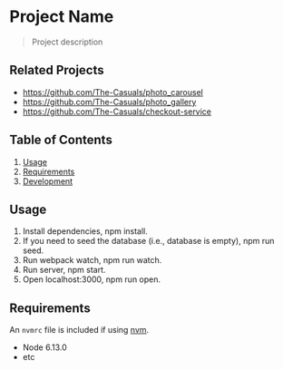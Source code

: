 # Project Name

> Project description

## Related Projects

  - https://github.com/The-Casuals/photo_carousel
  - https://github.com/The-Casuals/photo_gallery
  - https://github.com/The-Casuals/checkout-service

## Table of Contents

1. [Usage](#Usage)
1. [Requirements](#requirements)
1. [Development](#development)

## Usage

1. Install dependencies, npm install.
2. If you need to seed the database (i.e., database is empty), npm run seed.
3. Run webpack watch, npm run watch.
4. Run server, npm start.
5. Open localhost:3000, npm run open.

## Requirements

An `nvmrc` file is included if using [nvm](https://github.com/creationix/nvm).

- Node 6.13.0
- etc
